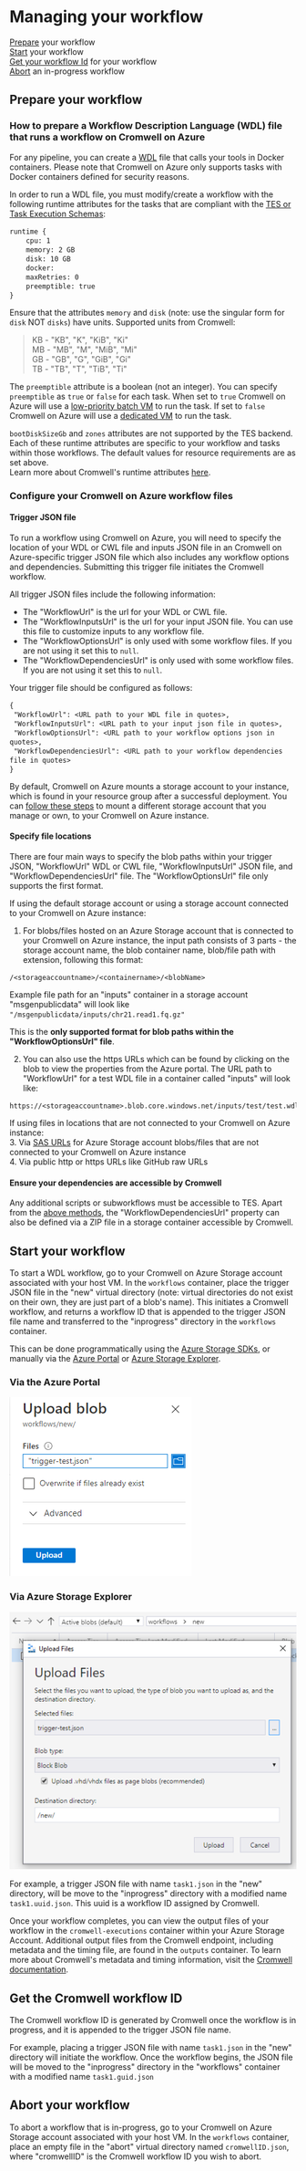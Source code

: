 # Managing your workflow
[Prepare](#Prepare-your-workflow) your workflow <br/>
[Start](#Start-your-workflow) your workflow <br/>
[Get your workflow Id](#Get-the-Cromwell-workflow-ID) for your workflow <br/>
[Abort](#Abort-your-workflow) an in-progress workflow <br/>

## Prepare your workflow

### How to prepare a Workflow Description Language (WDL) file that runs a workflow on Cromwell on Azure

For any pipeline, you can create a [WDL](https://software.broadinstitute.org/wdl/) file that calls your tools in Docker containers. Please note that Cromwell on Azure only supports tasks with Docker containers defined for security reasons.<br/>

In order to run a WDL file, you must modify/create a workflow with the following runtime attributes for the tasks that are compliant with the [TES or Task Execution Schemas](https://cromwell.readthedocs.io/en/develop/backends/TES/):

```
runtime {
    cpu: 1
    memory: 2 GB
    disk: 10 GB
    docker:
    maxRetries: 0
    preemptible: true
}
```
Ensure that the attributes `memory` and `disk` (note: use the singular form for `disk` NOT `disks`) have units. Supported units from Cromwell:

> KB - "KB", "K", "KiB", "Ki"<br/>
> MB - "MB", "M", "MiB", "Mi"<br/>
> GB - "GB", "G", "GiB", "Gi"<br/>
> TB - "TB", "T", "TiB", "Ti"<br/>

The `preemptible` attribute is a boolean (not an integer). You can specify `preemptible` as `true` or `false` for each task. When set to `true` Cromwell on Azure will use a [low-priority batch VM](https://docs.microsoft.com/en-us/azure/batch/batch-low-pri-vms#use-cases-for-low-priority-vms) to run the task. If set to `false` Cromwell on Azure will use a [dedicated VM](https://docs.microsoft.com/en-us/azure/batch/nodes-and-pools#node-type-and-target) to run the task.<br/>

`bootDiskSizeGb` and `zones` attributes are not supported by the TES backend.<br/>
Each of these runtime attributes are specific to your workflow and tasks within those workflows. The default values for resource requirements are as set above.<br/>
Learn more about Cromwell's runtime attributes [here](https://cromwell.readthedocs.io/en/develop/RuntimeAttributes).

### Configure your Cromwell on Azure workflow files

#### Trigger JSON file
To run a workflow using Cromwell on Azure, you will need to specify the location of your WDL or CWL file and inputs JSON file in an Cromwell on Azure-specific trigger JSON file which also includes any workflow options and dependencies. Submitting this trigger file initiates the Cromwell workflow.

All trigger JSON files include the following information:
- The "WorkflowUrl" is the url for your WDL or CWL file.
- The "WorkflowInputsUrl" is the url for your input JSON file. You can use this file to customize inputs to any workflow file.
- The "WorkflowOptionsUrl" is only used with some workflow files. If you are not using it set this to `null`.
- The "WorkflowDependenciesUrl" is only used with some workflow files. If you are not using it set this to `null`.

Your trigger file should be configured as follows:
```
{
 "WorkflowUrl": <URL path to your WDL file in quotes>,
 "WorkflowInputsUrl": <URL path to your input json file in quotes>,
 "WorkflowOptionsUrl": <URL path to your workflow options json in quotes>,
 "WorkflowDependenciesUrl": <URL path to your workflow dependencies file in quotes>
}
```

By default, Cromwell on Azure mounts a storage account to your instance, which is found in your resource group after a successful deployment. You can [follow these steps](/docs/troubleshooting-guide.md/#Use-input-data-files-from-an-existing-Storage-account-that-my-lab-or-team-is-currently-using) to mount a different storage account that you manage or own, to your Cromwell on Azure instance.<br/>

#### Specify file locations
There are four main ways to specify the blob paths within your trigger JSON, "WorkflowUrl" WDL or CWL file, "WorkflowInputsUrl" JSON file, and "WorkflowDependenciesUrl" file. The "WorkflowOptionsUrl" file only supports the first format.<br/>

If using the default storage account or using a storage account connected to your Cromwell on Azure instance:
1. For blobs/files hosted on an Azure Storage account that is connected to your Cromwell on Azure instance, the input path consists of 3 parts - the storage account name, the blob container name, blob/file path with extension, following this format:
```
/<storageaccountname>/<containername>/<blobName>
```
Example file path for an "inputs" container in a storage account "msgenpublicdata" will look like
`"/msgenpublicdata/inputs/chr21.read1.fq.gz"`

This is the **only supported format for blob paths within the "WorkflowOptionsUrl" file**.

2. You can also use the https URLs which can be found by clicking on the blob to view the properties from the Azure portal. The URL path to "WorkflowUrl" for a test WDL file in a container called "inputs" will look like:
```
https://<storageaccountname>.blob.core.windows.net/inputs/test/test.wdl
```

If using files in locations that are not connected to your Cromwell on Azure instance:<br/>
3. Via [SAS URLs](https://docs.microsoft.com/en-us/azure/storage/common/storage-sas-overview) for Azure Storage account blobs/files that are not connected to your Cromwell on Azure instance<br/>
4. Via public http or https URLs like GitHub raw URLs

#### Ensure your dependencies are accessible by Cromwell
Any additional scripts or subworkflows must be accessible to TES. Apart from the [above methods](#Specify-file-locations), the "WorkflowDependenciesUrl" property can also be defined via a ZIP file in a storage container accessible by Cromwell.

## Start your workflow

To start a WDL workflow, go to your Cromwell on Azure Storage account associated with your host VM. In the `workflows` container, place the trigger JSON file in the "new" virtual directory (note: virtual directories do not exist on their own, they are just part of a blob's name). This initiates a Cromwell workflow, and returns a workflow ID that is appended to the trigger JSON file name and transferred to the "inprogress" directory in the `workflows` container.<br/>

This can be done programmatically using the [Azure Storage SDKs](https://azure.microsoft.com/en-us/downloads/), or manually via the [Azure Portal](https://portal.azure.com) or [Azure Storage Explorer](https://azure.microsoft.com/en-us/features/storage-explorer/).

### Via the Azure Portal
![Select a blob to upload from the portal](screenshots/newportal.PNG)<br/>

### Via Azure Storage Explorer
![Select a blob to upload from Azure Storage Explorer](screenshots/newexplorer.PNG)

For example, a trigger JSON file with name `task1.json` in the "new" directory, will be move to the "inprogress" directory with a modified name `task1.uuid.json`. This uuid is a workflow ID assigned by Cromwell.<br/>

Once your workflow completes, you can view the output files of your workflow in the `cromwell-executions` container within your Azure Storage Account. Additional output files from the Cromwell endpoint, including metadata and the timing file, are found in the `outputs` container. To learn more about Cromwell's metadata and timing information, visit the [Cromwell documentation](https://cromwell.readthedocs.io/en/stable/).<br/>

## Get the Cromwell workflow ID

The Cromwell workflow ID is generated by Cromwell once the workflow is in progress, and it is appended to the trigger JSON file name.<br/>

For example, placing a trigger JSON file with name `task1.json` in the "new" directory will initiate the workflow.  Once the workflow begins, the JSON file will be moved to the "inprogress" directory in the "workflows" container with a modified name `task1.guid.json`


## Abort your workflow
To abort a workflow that is in-progress, go to your Cromwell on Azure Storage account associated with your host VM. In the `workflows` container, place an empty file in the "abort" virtual directory named `cromwellID.json`, where "cromwellID" is the Cromwell workflow ID you wish to abort.

